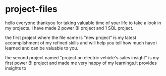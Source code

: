 # project-files

hello everyone thankyou for taking valuable time of your life to take a look in my projects. i have made 2 power BI project and 1 SQL project. 

the first project where the file name is "new project" is my latest accomplishment of my refined skills and will help you tell how much have i learned and can be valuable to you.

the second project named "project on electric vehicle's sales insight" is my first power BI project and made me very happy of my learnings.it provides insights to 
